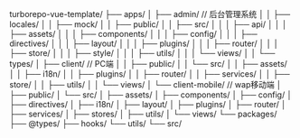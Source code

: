 turborepo-vue-template/
├── apps/
│   ├── admin/                         // 后台管理系统
│   │   ├── locales/
│   │   ├── mock/
│   │   ├── public/
│   │   ├── src/
│   │   │   ├── api/
│   │   │   ├── assets/
│   │   │   ├── components/
│   │   │   ├── config/
│   │   │   ├── directives/
│   │   │   ├── layout/
│   │   │   ├── plugins/
│   │   │   ├── router/
│   │   │   ├── store/
│   │   │   ├── style/
│   │   │   ├── utils/
│   │   │   └── views/
│   │   └── types/
│   ├── client/                      // PC端 
│   │   ├── public/
│   │   └── src/
│   │       ├── assets/
│   │       ├── i18n/
│   │       ├── plugins/
│   │       ├── router/
│   │       ├── services/
│   │       ├── store/
│   │       ├── utils/
│   │       └── views/
│   └── client-mobile/              // wap移动端 
│       ├── public/
│       └── src/
│           ├── assets/
│           ├── components/
│           ├── config/
│           ├── directives/
│           ├── i18n/
│           ├── layout/
│           ├── plugins/
│           ├── router/
│           ├── services/
│           ├── stores/
│           ├── utils/
│           └── views/
└── packages/
    ├── @types/
    ├── hooks/
    └── utils/
        └── src/
